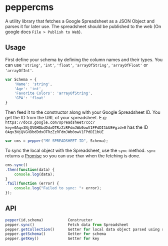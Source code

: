 peppercms
=========

A utility library that fetches a Google Spreadsheet as a JSON Object and parses it for later use. The spreadsheet should be published to the web (On google docs `File > Publish to Web`).

Usage
-----
First define your schema by defining the column names and their types. You can use `'string'`, `'int'`, `'float'`, `'arrayOfString'`, `'arrayOfFloat'` or `'arrayOfInt'`.
```javascript
var Schema = {
	'Name': 'string',
	'Age': 'int',
	'Favorite Colors': 'arrayOfString',
	'GPA': 'float' 
}
```
Then feed it to the constructor along with your Google Spreadsheet ID. You get the ID from the URL of your spreadsheet. E.g: `https://docs.google.com/spreadsheet/ccc?key=0Aqv3NjQVGHDbdDdxOTRzZzRFdmJWb0owV1FPdDI1bUE#gid=0` has the ID `0Aqv3NjQVGHDbdDdxOTRzZzRFdmJWb0owV1FPdDI1bUE`
```javascript
var cms = pepper("MY-SPREADSHEET-ID", Schema);
```
To sync the local object with the Spreadsheet, use the `sync` method. `sync` returns a [Promise](http://wiki.commonjs.org/wiki/Promises/A) so you can use `then` when the fetching is done.
```javascript
cms.sync()
.then(function(data) {
	console.log(data);
}
.fail(function (error) {
	console.log("Failed to sync: "+ error);
});
```

API
----
```javascript
pepper(id,schema)			Constructor
pepper.sync()				Fetch data from Spreadsheet
pepper.getCollection()		Getter for local data object parsed using schema
pepper.getSchema()			Getter for schema
pepper.getKey()				Getter for key
```